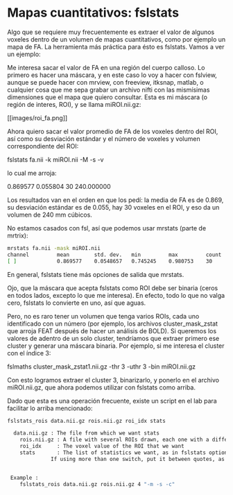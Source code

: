 Mapas cuantitativos: fslstats
=============================


Algo que se requiere muy frecuentemente es extraer el valor de algunos voxeles dentro de un volumen de mapas cuantitativos, como por ejemplo un mapa de FA. La herramienta más práctica para ésto es fslstats. Vamos a ver un ejemplo:

Me interesa sacar el valor de FA en una región del cuerpo calloso. Lo primero es hacer una máscara, y en este caso lo voy a hacer con fslview, aunque se puede hacer con mrview, con freeview, itksnap, matlab, o cualquier cosa que me sepa grabar un archivo nifti con las mismísimas dimensiones que el mapa que quiero consultar. Esta es mi máscara (o región de interes, ROI), y se llama miROI.nii.gz:

[[images/roi_fa.png]]

Ahora quiero sacar el valor promedio de FA de los voxeles dentro del ROI, así como su desviación estándar y el número de voxeles y volumen correspondiente del ROI:

  fslstats fa.nii -k miROI.nii -M -s -v

lo cual me arroja:

  0.869577 0.055804 30 240.000000

Los resultados van en el orden en que los pedí: la media de FA es de 0.869, su desviación estándar es de 0.055, hay 30 voxeles en el ROI, y eso da un volumen de 240 mm cúbicos.

No estamos casados con fsl, así que podemos usar mrstats (parte de mrtrix):

``` bash
mrstats fa.nii -mask miROI.nii 
channel         mean        std. dev.   min         max         count
[ ]             0.869577    0.0548657   0.745245    0.980753    30  

```

En general, fslstats tiene más opciones de salida que mrstats.

Ojo, que la máscara que acepta fslstats como ROI debe ser binaria (ceros en todos lados, excepto lo que me interesa). En efecto, todo lo que no valga cero, fslstats lo convierte en uno, así que aguas.

Pero, no es raro tener un volumen que tenga varios ROIs, cada uno identificado con un número (por ejemplo, los archivos cluster_mask_zstat que arroja FEAT después de hacer un análisis de BOLD). Si queremos los valores de adentro de un solo cluster, tendríamos que extraer primero ese cluster y generar una máscara binaria. Por ejemplo, si me interesa el cluster con el índice 3:

  fslmaths cluster_mask_zstat1.nii.gz -thr 3 -uthr 3 -bin miROI.nii.gz
  
Con esto logramos extraer el cluster 3, binarizarlo, y ponerlo en el archivo miROI.nii.gz, que ahora podemos utilizar con fslstats como arriba.

Dado que esta es una operación frecuente, existe un script en el lab para facilitar lo arriba mencionado:

```bash
fslstats_rois data.nii.gz rois.nii.gz roi_idx stats

  data.nii.gz : The file from which we want stats
	rois.nii.gz : A file with several ROIs drawn, each one with a different voxel value (ints)
	roi_idx     : The voxel value of the ROI that we want
	stats	    : The list of statistics we want, as in fslstats options. 
		      If using more than one switch, put it between quotes, as in the example.


 Example :
	fslstats_rois data.nii.gz rois.nii.gz 4 "-m -s -c"
```
